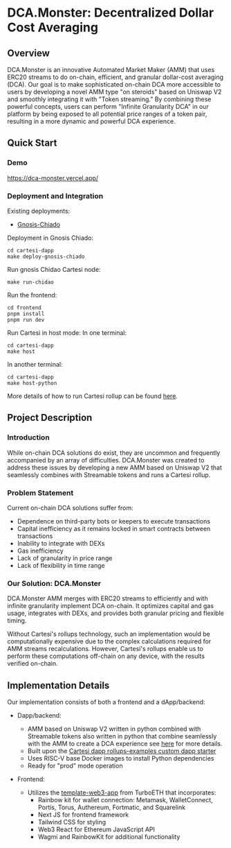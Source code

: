 # DCA.Monster: Decentralized Dollar Cost Averaging

## Overview

DCA.Monster is an innovative Automated Market Maker (AMM) that uses ERC20 streams to do on-chain, efficient, and granular dollar-cost averaging (DCA). Our goal is to make sophisticated on-chain DCA more accessible to users by developing a novel AMM type "on steroids" based on Uniswap V2 and smoothly integrating it with "Token streaming." By combining these powerful concepts, users can perform "Infinite Granularity DCA" in our platform by being exposed to all potential price ranges of a token pair, resulting in a more dynamic and powerful DCA experience.

## Quick Start

### Demo

https://dca-monster.vercel.app/

### Deployment and Integration

Existing deployments:

- [Gnosis-Chiado](https://gnosis-chiado.blockscout.com/address/0x642f78B3E07DcE580f188c057C390D9BB7744E18)

Deployment in Gnosis Chiado:

```
cd cartesi-dapp
make deploy-gnosis-chiado
```

Run gnosis Chidao Cartesi node:

```
make run-chidao
```

Run the frontend:

```
cd frontend
pnpm install
pnpm run dev
```

Run Cartesi in host mode:
In one terminal:

```
cd cartesi-dapp
make host
```

In another terminal:

```
cd cartesi-dapp
make host-python
```

More details of how to run Cartesi rollup can be found [here](cartesi-dapp/README.md).

## Project Description

### Introduction

While on-chain DCA solutions do exist, they are uncommon and frequently accompanied by an array of difficulties. DCA.Monster was created to address these issues by developing a new AMM based on Uniswap V2 that seamlessly combines with Streamable tokens and runs a Cartesi rollup.

### Problem Statement

Current on-chain DCA solutions suffer from:

- Dependence on third-party bots or keepers to execute transactions
- Capital inefficiency as it remains locked in smart contracts between transactions
- Inability to integrate with DEXs
- Gas inefficiency
- Lack of granularity in price range
- Lack of flexibility in time range

### Our Solution: DCA.Monster

DCA.Monster AMM merges with ERC20 streams to efficiently and with infinite granularity implement DCA on-chain. It optimizes capital and gas usage, integrates with DEXs, and provides both granular pricing and flexible timing.

Without Cartesi's rollups technology, such an implementation would be computationally expensive due to the complex calculations required for AMM streams recalculations. However, Cartesi's rollups enable us to perform these computations off-chain on any device, with the results verified on-chain.

## Implementation Details

Our implementation consists of both a frontend and a dApp/backend:

- Dapp/backend:
  - AMM based on Uniswap V2 written in python combined with Streamable tokens also written in python that combine seamlessly with the AMM to create a DCA experience see [here](./cartesi-dapp) for more details.
  - Built upon the [Cartesi dapp rollups-examples custom dapp starter](https://github.com/cartesi/rollups-examples/tree/main/custom-dapps)
  - Uses RISC-V base Docker images to install Python dependencies
  - Ready for "prod" mode operation
- Frontend:

  - Utilizes the [template-web3-app](https://github.com/turbo-eth/template-web3-app) from TurboETH that incorporates:
    - Rainbow kit for wallet connection: Metamask, WalletConnect, Portis, Torus, Authereum, Fortmatic, and Squarelink
    - Next JS for frontend framework
    - Tailwind CSS for styling
    - Web3 React for Ethereum JavaScript API
    - Wagmi and RainbowKit for additional functionality
